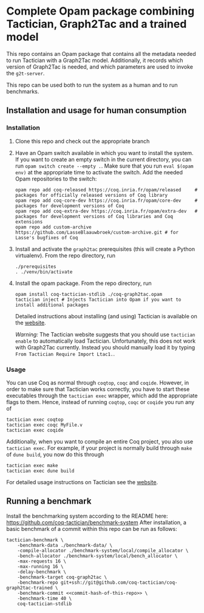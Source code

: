 # Complete Opam package combining Tactician, Graph2Tac and a trained model

This repo contains an Opam package that contains all the metadata needed to run Tactician with a Graph2Tac model.
Additionally, it records which version of Graph2Tac is needed, and which parameters are used to invoke the
`g2t-server`.

This repo can be used both to run the system as a human and to run benchmarks.

## Installation and usage for human consumption

### Installation
1. Clone this repo and check out the appropriate branch
2. Have an Opam switch available in which you want to install the system. If you want to create an empty
   switch in the current directory, you can run `opam switch create --empty .`. Make sure that you run
   `eval $(opam env)` at the appropriate time to activate the switch. Add the needed Opam repositories
   to the switch:
   ```
   opam repo add coq-released https://coq.inria.fr/opam/released     # packages for officially released versions of Coq library
   opam repo add coq-core-dev https://coq.inria.fr/opam/core-dev     # packages for development versions of Coq
   opam repo add coq-extra-dev https://coq.inria.fr/opam/extra-dev   # packages for development versions of Coq libraries and Coq extensions
   opam repo add custom-archive https://github.com/LasseBlaauwbroek/custom-archive.git # for Lasse's bugfixes of Coq
   ```
3. Install and activate the `graph2tac` prerequisites (this will create a Python virtualenv).
   From the repo directory, run
   ```
   ./prerequisites
   . ./venv/bin/activate
   ```
4. Install the opam package. From the repo directory, run
   ```
   opam install coq-tactician-stdlib ./coq-graph2tac.opam
   tactician inject # Injects Tactician into Opam if you want to install additional packages
   ```
   Detailed instructions about installing (and using) Tactician is available on the
   [website](https://coq-tactician.github.io/manual/).
   
   *Warning:* The Tactician website suggests that you should use `tactician enable` to automatically load
   Tactician. Unfortunately, this does not work with Graph2Tac currently. Instead you should manually load it
   by typing `From Tactician Require Import Ltac1.`.

### Usage
You can use Coq as normal through `coqtop`, `coqc` and `coqide`. However, in order to make sure that Tactician
works correctly, you have to start these executables through the `tactician exec` wrapper, which add the
appropriate flags to them. Hence, instead of running `coqtop`, `coqc` or `coqide` you run any of
```
tactician exec coqtop
tactician exec coqc MyFile.v
tactician exec coqide
```
Additionally, when you want to compile an entire Coq project, you also use `tactician exec`. For example,
if your project is normally build through `make` of `dune build`, you now do this through
```
tactician exec make
tactician exec dune build
```
For detailed usage instructions on Tactician see the [website](https://coq-tactician.github.io/manual/).

## Running a benchmark
Install the benchmarking system according to the README here: https://github.com/coq-tactician/benchmark-system
After installation, a basic benchmark of a commit within this repo can be run as follows:
```
tactician-benchmark \
    -benchmark-data ./benchmark-data/ \
    -compile-allocator ./benchmark-system/local/compile_allocator \
    -bench-allocator ./benchmark-system/local/bench_allocator \
    -max-requests 16 \
    -max-running 16 \
    -delay-benchmark \
    -benchmark-target coq-graph2tac \
    -benchmark-repo git+ssh://git@github.com/coq-tactician/coq-graph2tac-trained \
    -benchmark-commit <<commit-hash-of-this-repo>> \
    -benchmark-time 40 \
    coq-tactician-stdlib
```
